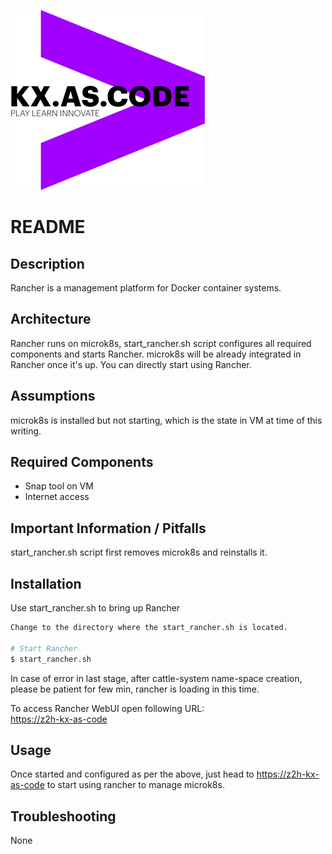!["kx.as.code_logo"](../../../kxascode_logo_black_small.png "kx.as.code_logo")

# README

## Description
Rancher is a management platform for Docker container systems.


## Architecture
Rancher runs on microk8s, start_rancher.sh script configures all required components and starts Rancher.
microk8s will be already integrated in Rancher once it's up. You can directly start using Rancher.


## Assumptions
microk8s is installed but not starting, which is the state in VM at time of this writing.


## Required Components
- Snap tool on VM
- Internet access


## Important Information / Pitfalls
start_rancher.sh script first removes microk8s and reinstalls it.


## Installation
Use start_rancher.sh to bring up Rancher
```bash
Change to the directory where the start_rancher.sh is located.

# Start Rancher
$ start_rancher.sh
```

In case of error in last stage, after cattle-system name-space creation, please be patient for few min, rancher is loading in this time.

To access Rancher WebUI open following URL:\
[https://z2h-kx-as-code](https://z2h-kx-as-code)


## Usage
Once started and configured as per the above, just head to [https://z2h-kx-as-code](https://z2h-kx-as-code) to start using rancher to manage microk8s.


## Troubleshooting
None

